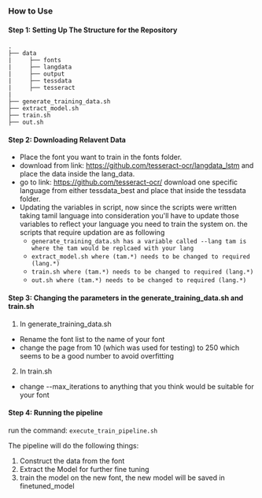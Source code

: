 ### How to Use

#### Step 1: Setting Up The Structure for the Repository

    .
    ├── data
    |     ├── fonts
    |     ├── langdata
    |     ├── output
    |     ├── tessdata
    |     ├── tesseract
    |       
    ├── generate_training_data.sh
    ├── extract_model.sh
    ├── train.sh
    ├── out.sh
  

#### Step 2: Downloading Relavent Data
- Place the font you want to train in the fonts folder.
- download from link: https://github.com/tesseract-ocr/langdata_lstm and place the data inside the lang_data.
- go to link: https://github.com/tesseract-ocr/ download one specific language from either tessdata_best and place that inside the tessdata folder.
- Updating the variables in script, now since the scripts were written taking tamil language into consideration you'll have to update those variables to reflect
your language you need to train the system on. the scripts that require updation are as following
    - `generate_training_data.sh has a variable called --lang tam is where the tam would be replcaed with your lang`
    - `extract_model.sh where (tam.*) needs to be changed to required (lang.*)`
    - `train.sh where (tam.*) needs to be changed to required (lang.*)`
    - `out.sh where (tam.*) needs to be changed to required (lang.*)`

#### Step 3: Changing the parameters in the generate_training_data.sh and train.sh
1. In generate_training_data.sh
- Rename the font list to the name of your font
- change the page from 10 (which was used for testing) to 250 which seems to be a good number to avoid overfitting
2. In train.sh
- change --max_iterations to anything that you think would be suitable for your font

#### Step 4: Running the pipeline
run the command: `execute_train_pipeline.sh`

The pipeline will do the following things:
1. Construct the data from the font
2. Extract the Model for further fine tuning
3. train the model on the new font, the new model will be saved in finetuned_model
